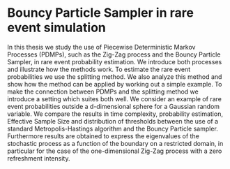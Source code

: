 # Bouncy Particle Sampler in rare event simulation

In this thesis we study the use of Piecewise Deterministic Markov Processes (PDMPs), such as the Zig-Zag process and the Bouncy Particle Sampler, in rare event probability estimation. We introduce both processes and illustrate how the methods work. To estimate the rare event probabilities we use the splitting method. We also analyze this method and show how the method can be applied by working out a simple example. To make the connection between PDMPs and the splitting method we introduce a setting which suites both well. We consider an example of rare event probabilities outside a d-dimensional sphere for a Gaussian random variable. We compare the results in time complexity, probability estimation, Effective Sample Size and distribution of thresholds between the use of a standard Metropolis-Hastings algorithm and the Bouncy Particle sampler. Furthermore results are obtained to express the eigenvalues of the stochastic process as a function of the boundary on a restricted domain, in particular for the case of the one-dimensional Zig-Zag process with a zero refreshment intensity.



